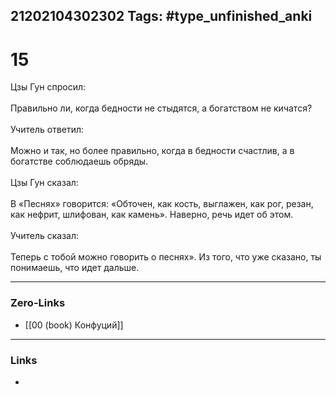 21202104302302
Tags: #type_unfinished_anki 
---
# 15

Цзы Гун спросил: <br><br>Правильно ли, когда бедности не стыдятся, а богатством не кичатся? <br><br>Учитель ответил: <br><br>Можно и так, но более правильно, когда в бедности счастлив, а в богатстве соблюдаешь обряды. <br><br>Цзы Гун сказал: <br><br>В «Песнях» говорится: «Обточен, как кость, выглажен, как рог, резан, как нефрит, шлифован, как камень». Наверно, речь идет об этом.<br><br>Учитель сказал: <br><br>Теперь с тобой можно говорить о песнях». Из того, что уже сказано, ты понимаешь, что идет дальше.

---
### Zero-Links
- [[00 (book) Конфуций]]
---
### Links
-
